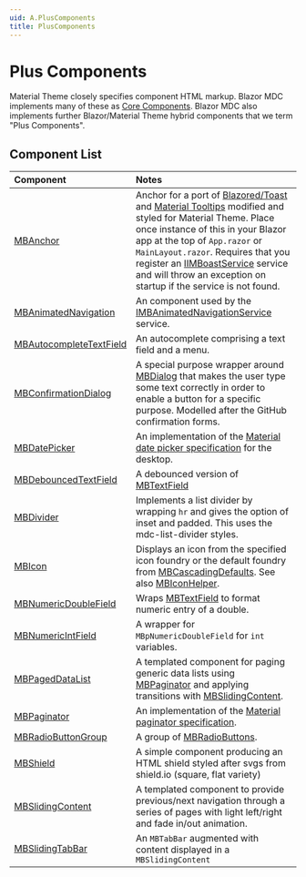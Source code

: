 ```yaml
---
uid: A.PlusComponents
title: PlusComponents
---
```

# Plus Components

Material Theme closely specifies component HTML markup. Blazor MDC implements many of these as [Core Components](xref:A.CoreComponents). Blazor MDC also 
implements further Blazor/Material Theme hybrid components that we term "Plus Components".

## Component List

| Component | Notes |
| :-------- | :---- |
| [MBAnchor](xref:C.MBAnchor) | Anchor for a port of [Blazored/Toast](https://github.com/Blazored/Toast) and [Material Tooltips](https://github.com/material-components/material-components-web/tree/master/packages/mdc-tooltip#tooltip) modified and styled for Material Theme. Place once instance of this in your Blazor app at the top of `App.razor` or `MainLayout.razor`. Requires that you register an [IIMBoastService](xref:S.IMBToastService) service and will throw an exception on startup if the service is not found. |
| [MBAnimatedNavigation](xref:C.MBAnimatedNavigation) | An component used by the [IMBAnimatedNavigationService](xref:S.IMBAnimatedNavigationManager) service. |
| [MBAutocompleteTextField](xref:C.MBAutocompleteTextField) | An autocomplete comprising a text field and a menu. |
| [MBConfirmationDialog](xref:C.MBConfirmationDialog) | A special purpose wrapper around [MBDialog](xref:C.MBDialog) that makes the user type some text correctly in order to enable a button for a specific purpose. Modelled after the GitHub confirmation forms. |
| [MBDatePicker](xref:C.MBDatePicker) | An implementation of the [Material date picker specification](https://material.io/components/pickers/#specs) for the desktop. |
| [MBDebouncedTextField](xref:C.MBDebouncedTextField) | A debounced version of [MBTextField](xref:C.MBTextField) |
| [MBDivider](xref:C.MBDivider) | Implements a list divider by wrapping `hr` and gives the option of inset and padded. This uses the mdc-list-divider styles. |
| [MBIcon](xref:C.MBIcon) | Displays an icon from the specified icon foundry or the default foundry from [MBCascadingDefaults](xref:U.MBCascadingDefaults). See also [MBIconHelper](xref:U.MBIconHelper). |
| [MBNumericDoubleField](xref:C.MBNumericDoubleField) | Wraps [MBTextField](xref:C.MBTextField) to format numeric entry of a double. |
| [MBNumericIntField](xref:C.MBNumericIntField) | A wrapper for `MBpNumericDoubleField` for `int` variables. |
| [MBPagedDataList](xref:C.MBPagedDataList) | A templated component for paging generic data lists using [MBPaginator](xref:C.MBPaginator) and applying transitions with [MBSlidingContent](xref:C.MBSlidingContent). |
| [MBPaginator](xref:C.MBPaginator) | An implementation of the [Material paginator specification](https://material.io/components/data-tables#behavior). |
| [MBRadioButtonGroup](xref:C.MBRadioButtonGroup) | A group of [MBRadioButtons](xref:C.MBRadioButton). |
| [MBShield](xref:C.MBShield) | A simple component producing an HTML shield styled after svgs from shield.io (square, flat variety) |
| [MBSlidingContent](xref:C.MBSlidingContent) | A templated component to provide previous/next navigation through a series of pages with light left/right and fade in/out animation. |
| [MBSlidingTabBar](xref:C.MBSlidingTabBar) | An `MBTabBar` augmented with content displayed in a `MBSlidingContent` |
